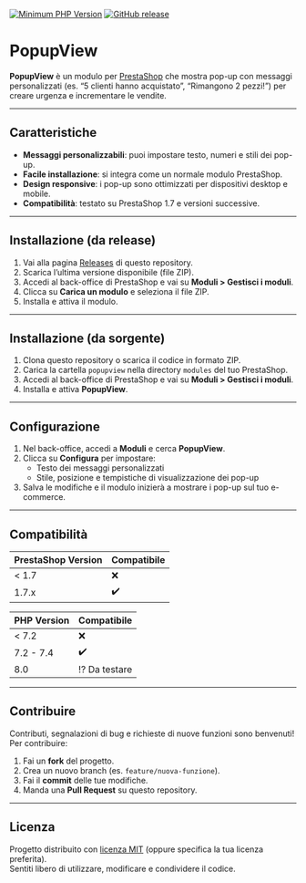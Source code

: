 [![Minimum PHP Version](https://img.shields.io/badge/php-%3E%3D%207.2-8892BF.svg?style=flat-square)](https://php.net/)
[![GitHub release]([[https://img.shields.io/github/v/release/beneventano1929/popupview](https://img.shields.io/github/v/release/<TUO-USERNAME>/popupview)](https://github.com/beneventano1929/popupview/releases/tag/1.0.0))]([https://github.com/<TUO-USERNAME>/popupview/releases](https://github.com/beneventano1929/popupview/releases/tag/1.0.0))

# PopupView

**PopupView** è un modulo per [PrestaShop](https://www.prestashop.com/) che mostra pop-up con messaggi personalizzati (es. “5 clienti hanno acquistato”, “Rimangono 2 pezzi!”) per creare urgenza e incrementare le vendite.  

---

## Caratteristiche

- **Messaggi personalizzabili**: puoi impostare testo, numeri e stili dei pop-up.  
- **Facile installazione**: si integra come un normale modulo PrestaShop.  
- **Design responsive**: i pop-up sono ottimizzati per dispositivi desktop e mobile.  
- **Compatibilità**: testato su PrestaShop 1.7 e versioni successive.  

---

## Installazione (da release)

1. Vai alla pagina [Releases]([https://github.com/beneventano1929popupview/releases](https://github.com/beneventano1929/popupview/releases/tag/1.0.0)) di questo repository.  
2. Scarica l’ultima versione disponibile (file ZIP).  
3. Accedi al back-office di PrestaShop e vai su **Moduli > Gestisci i moduli**.  
4. Clicca su **Carica un modulo** e seleziona il file ZIP.  
5. Installa e attiva il modulo.  

---

## Installazione (da sorgente)

1. Clona questo repository o scarica il codice in formato ZIP.  
2. Carica la cartella `popupview` nella directory `modules` del tuo PrestaShop.  
3. Accedi al back-office di PrestaShop e vai su **Moduli > Gestisci i moduli**.  
4. Installa e attiva **PopupView**.  

---

## Configurazione

1. Nel back-office, accedi a **Moduli** e cerca **PopupView**.  
2. Clicca su **Configura** per impostare:  
   - Testo dei messaggi personalizzati  
   - Stile, posizione e tempistiche di visualizzazione dei pop-up  
3. Salva le modifiche e il modulo inizierà a mostrare i pop-up sul tuo e-commerce.  

---

## Compatibilità

| PrestaShop Version | Compatibile          |
| ------------------ | -------------------- |
| < 1.7             | :x:                  |
| 1.7.x             | :heavy_check_mark:   |

| PHP Version | Compatibile             |
| ----------- | ----------------------- |
| < 7.2       | :x:                     |
| 7.2 - 7.4   | :heavy_check_mark:      |
| 8.0         | :interrobang: Da testare|

---

## Contribuire

Contributi, segnalazioni di bug e richieste di nuove funzioni sono benvenuti!  
Per contribuire:  
1. Fai un **fork** del progetto.  
2. Crea un nuovo branch (es. `feature/nuova-funzione`).  
3. Fai il **commit** delle tue modifiche.  
4. Manda una **Pull Request** su questo repository.  

---

## Licenza

Progetto distribuito con [licenza MIT](LICENSE) (oppure specifica la tua licenza preferita).  
Sentiti libero di utilizzare, modificare e condividere il codice.  
